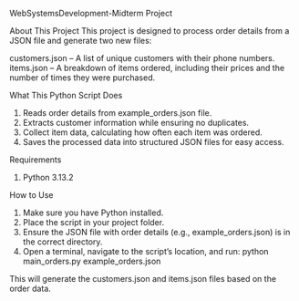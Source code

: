 WebSystemsDevelopment-Midterm Project

About This Project
This project is designed to process order details from a JSON file and generate two new files:

customers.json – A list of unique customers with their phone numbers.
items.json – A breakdown of items ordered, including their prices and the number of times they were purchased.

What This Python Script Does
1. Reads order details from example_orders.json file.
2. Extracts customer information while ensuring no duplicates.
3. Collect item data, calculating how often each item was ordered.
4. Saves the processed data into structured JSON files for easy access.

Requirements
1. Python 3.13.2

How to Use
1. Make sure you have Python installed.
2. Place the script in your project folder.
3. Ensure the JSON file with order details (e.g., example_orders.json) is in the correct directory.
4. Open a terminal, navigate to the script’s location, and run: python main_orders.py example_orders.json

This will generate the customers.json and items.json files based on the order data.